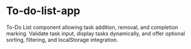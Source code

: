 # To-do-list-app
To-Do List component allowing task addition, removal, and completion marking. Validate task input, display tasks dynamically, and offer optional sorting, filtering, and localStorage integration.
